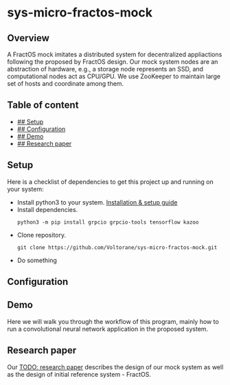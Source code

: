 # sys-micro-fractos-mock
## Overview
A FractOS mock imitates a distributed system for decentralized appliactions following the proposed by FractOS design. 
Our mock system nodes are an abstraction of hardware, e.g., a storage node represents an SSD, and computational nodes act as CPU/GPU.
We use ZooKeeper to maintain large set of hosts and coordinate among them.
## Table of content
- [## Setup](#-setup)
- [## Configuration](#-configuration)
- [## Demo](#-demo)
- [## Research paper](#-research-paper)
## Setup
Here is a checklist of dependencies to get this project up and running on your system:
* Install python3 to your system.
[Installation & setup guide](https://realpython.com/installing-python/)
* Install dependencies.
  ```
  python3 -m pip install grpcio grpcio-tools tensorflow kazoo
  ```
* Clone repository.
  ```
  git clone https://github.com/Voltorane/sys-micro-fractos-mock.git
  ```
* Do something

## Configuration
## Demo
Here we will walk you through the workflow of this program, mainly how to run a convolutional neural network application in the proposed system.
## Research paper
Our [TODO: research paper]() describes the design of our mock system as well as the design of initial reference system - FractOS.
